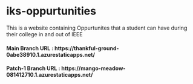 # iks-oppurtunities
This is a website containing Oppurtunites that a student can have during their college in and out of IEEE

<h4> Main Branch URL : https://thankful-ground-0abe38910.1.azurestaticapps.net/ <h4>
<h4> Patch-1 Branch URL : https://mango-meadow-081412710.1.azurestaticapps.net/ <h4>
